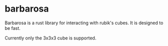 # barbarosa

Barbarosa is a rust library for interacting with rubik's cubes. It is
designed to be fast.

Currently only the 3x3x3 cube is supported.
